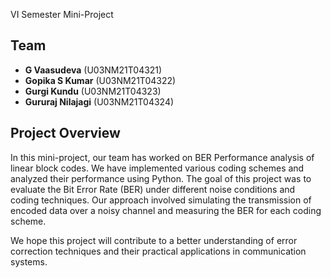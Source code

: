 VI Semester Mini-Project
## Team

- **G Vaasudeva** (U03NM21T04321)
- **Gopika S Kumar** (U03NM21T04322)
- **Gurgi Kundu** (U03NM21T04323)
- **Gururaj Nilajagi** (U03NM21T04324)

## Project Overview

In this mini-project, our team has worked on BER Performance analysis of linear block codes. We have implemented various coding schemes and analyzed their performance using Python. The goal of this project was to evaluate the Bit Error Rate (BER) under different noise conditions and coding techniques. Our approach involved simulating the transmission of encoded data over a noisy channel and measuring the BER for each coding scheme.

We hope this project will contribute to a better understanding of error correction techniques and their practical applications in communication systems.